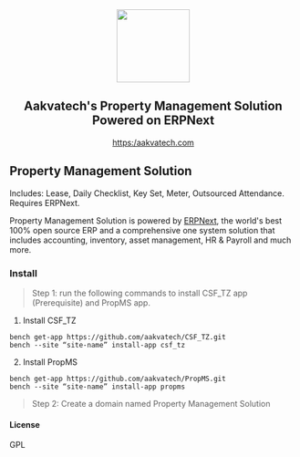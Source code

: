 <div align="center">
    <img src="https://aakvatech.com/wp-content/uploads/2020/05/LOGO.png" height="128">
    <h2>Aakvatech's Property Management Solution Powered on ERPNext</h2>

[https:/aakvatech.com](https://aakvatech.com)

</div>

## Property Management Solution
Includes: Lease, Daily Checklist, Key Set, Meter, Outsourced Attendance. Requires ERPNext.

Property Management Solution is powered by [ERPNext](https://github.com/frappe/erpnext), the world's best 100% open source ERP and a comprehensive one system solution that includes accounting, inventory, asset management, HR & Payroll and much more.

### Install
>Step 1: run the following commands to install CSF_TZ app (Prerequisite) and PropMS app.

1. Install CSF_TZ
```
bench get-app https://github.com/aakvatech/CSF_TZ.git
bench --site “site-name” install-app csf_tz
```
2. Install PropMS
```
bench get-app https://github.com/aakvatech/PropMS.git
bench --site “site-name” install-app propms
```

>Step 2: Create a domain named Property Management Solution

#### License

GPL
